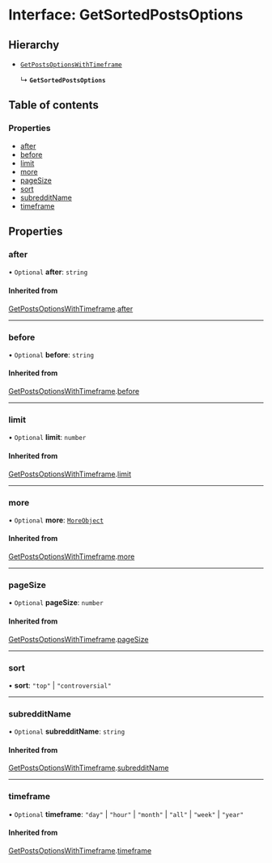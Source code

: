 # Interface: GetSortedPostsOptions

## Hierarchy

- [`GetPostsOptionsWithTimeframe`](GetPostsOptionsWithTimeframe.md)

  ↳ **`GetSortedPostsOptions`**

## Table of contents

### Properties

- [after](GetSortedPostsOptions.md#after)
- [before](GetSortedPostsOptions.md#before)
- [limit](GetSortedPostsOptions.md#limit)
- [more](GetSortedPostsOptions.md#more)
- [pageSize](GetSortedPostsOptions.md#pagesize)
- [sort](GetSortedPostsOptions.md#sort)
- [subredditName](GetSortedPostsOptions.md#subredditname)
- [timeframe](GetSortedPostsOptions.md#timeframe)

## Properties

### after

• `Optional` **after**: `string`

#### Inherited from

[GetPostsOptionsWithTimeframe](GetPostsOptionsWithTimeframe.md).[after](GetPostsOptionsWithTimeframe.md#after)

---

### before

• `Optional` **before**: `string`

#### Inherited from

[GetPostsOptionsWithTimeframe](GetPostsOptionsWithTimeframe.md).[before](GetPostsOptionsWithTimeframe.md#before)

---

### limit

• `Optional` **limit**: `number`

#### Inherited from

[GetPostsOptionsWithTimeframe](GetPostsOptionsWithTimeframe.md).[limit](GetPostsOptionsWithTimeframe.md#limit)

---

### more

• `Optional` **more**: [`MoreObject`](MoreObject.md)

#### Inherited from

[GetPostsOptionsWithTimeframe](GetPostsOptionsWithTimeframe.md).[more](GetPostsOptionsWithTimeframe.md#more)

---

### pageSize

• `Optional` **pageSize**: `number`

#### Inherited from

[GetPostsOptionsWithTimeframe](GetPostsOptionsWithTimeframe.md).[pageSize](GetPostsOptionsWithTimeframe.md#pagesize)

---

### sort

• **sort**: `"top"` \| `"controversial"`

---

### subredditName

• `Optional` **subredditName**: `string`

#### Inherited from

[GetPostsOptionsWithTimeframe](GetPostsOptionsWithTimeframe.md).[subredditName](GetPostsOptionsWithTimeframe.md#subredditname)

---

### timeframe

• `Optional` **timeframe**: `"day"` \| `"hour"` \| `"month"` \| `"all"` \| `"week"` \| `"year"`

#### Inherited from

[GetPostsOptionsWithTimeframe](GetPostsOptionsWithTimeframe.md).[timeframe](GetPostsOptionsWithTimeframe.md#timeframe)
